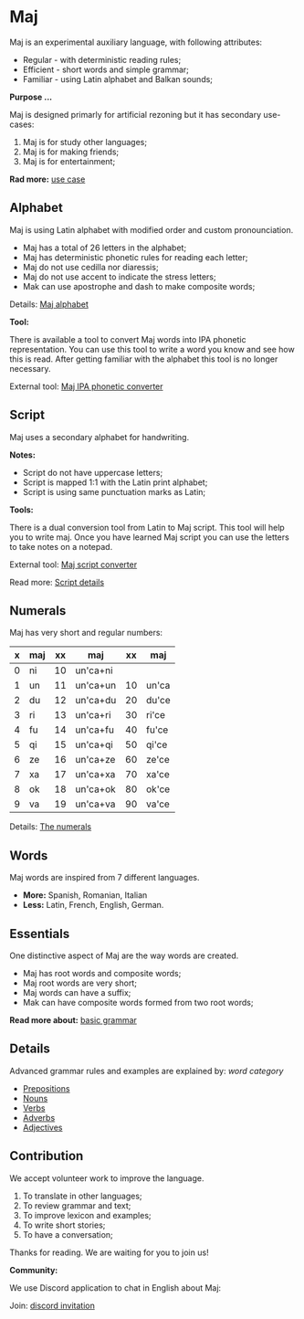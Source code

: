 # Maj

Maj is an experimental auxiliary language, with following attributes:

* Regular - with deterministic reading rules;
* Efficient - short words and simple grammar;
* Familiar - using Latin alphabet and Balkan sounds;

**Purpose ...**

Maj is designed primarly for artificial rezoning but it has secondary use-cases:

1. Maj is for study other languages;
2. Maj is for making friends;
3. Maj is for entertainment;

**Rad more:** [use case](case.md)

## Alphabet

Maj is using Latin alphabet with modified order and custom pronounciation.

* Maj has a total of 26 letters in the alphabet;
* Maj has deterministic phonetic rules for reading each letter;
* Maj do not use cedilla nor diaressis;
* Maj do not use accent to indicate the stress letters;
* Mak can use apostrophe and dash to make composite words;

Details: [Maj alphabet](alphabet.md)

**Tool:** 

There is available a tool to convert Maj words into IPA phonetic representation. You can use this tool to write a word you know and see how this is read. After getting familiar with the alphabet this tool is no longer necessary.

External tool: [Maj IPA phonetic converter](https://lingojam.com/MajIPA)

## Script

Maj uses a secondary alphabet for handwriting. 

**Notes:**

* Script do not have uppercase letters;
* Script is mapped 1:1 with the Latin print alphabet;
* Script is using same punctuation marks as Latin;

**Tools:**

There is a dual conversion tool from Latin to Maj script. This tool will help you to write maj. Once you have learned Maj script you can use the letters to take notes on a notepad.

External tool: [Maj script converter](https://lingojam.com/MajScript)

Read more: [Script details](script.md)

## Numerals

Maj has very short and regular numbers:

x | maj  | xx | maj          | xx | maj    |
--|------|----|--------------|----|--------|
0 | ni   | 10 | un'ca+ni     |    |        |
1 | un   | 11 | un'ca+un     | 10 | un'ca  |
2 | du   | 12 | un'ca+du     | 20 | du'ce  |
3 | ri   | 13 | un'ca+ri     | 30 | ri'ce  |
4 | fu   | 14 | un'ca+fu     | 40 | fu'ce  |
5 | qi   | 15 | un'ca+qi     | 50 | qi'ce  |
6 | ze   | 16 | un'ca+ze     | 60 | ze'ce  |
7 | xa   | 17 | un'ca+xa     | 70 | xa'ce  |
8 | ok   | 18 | un'ca+ok     | 80 | ok'ce  |
9 | va   | 19 | un'ca+va     | 90 | va'ce  | 

Details: [The numerals](numerals.md)

## Words

Maj words are inspired from 7 different languages.

* **More:** Spanish, Romanian, Italian 
* **Less:** Latin, French, English, German.


## Essentials

One distinctive aspect of Maj are the way words are created.

* Maj has root words and composite words;
* Maj root words are very short;
* Maj words can have a suffix;
* Mak can have composite words formed from two root words;

**Read more about:** [basic grammar](basic.md)

## Details

Advanced grammar rules and examples are explained by:  _word category_

* [Prepositions](preposition.md)
* [Nouns](nouns.md)
* [Verbs](verbs.md)
* [Adverbs](adverbs.md)
* [Adjectives](adjectives.md)


## Contribution

We accept volunteer work to improve the language.

1. To translate in other languages;
2. To review grammar and text;
3. To improve lexicon and examples;
4. To write short stories;
5. To have a conversation;

Thanks for reading. We are waiting for you to join us!

**Community:**

We use Discord application to chat in English about Maj: 

Join: [discord invitation](https://discordapp.com/invite/CQWx8xc)

